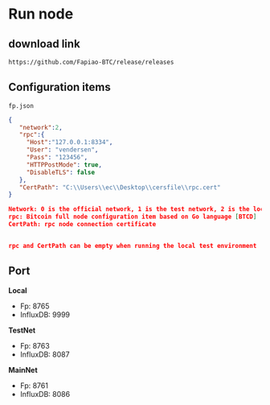 # Run node

## download link

```bash
https://github.com/Fapiao-BTC/release/releases
```

## Configuration items
`fp.json`
```json
{
   "network":2,
   "rpc":{
     "Host":"127.0.0.1:8334",
     "User": "vendersen",
     "Pass": "123456",
     "HTTPPostMode": true,
     "DisableTLS": false
   },
   "CertPath": "C:\\Users\\ec\\Desktop\\cersfile\\rpc.cert"
}

Network: 0 is the official network, 1 is the test network, 2 is the local test environment
rpc: Bitcoin full node configuration item based on Go language [BTCD]
CertPath: rpc node connection certificate


rpc and CertPath can be empty when running the local test environment
```


## Port

**Local**
 - Fp: 8765
 - InfluxDB: 9999

**TestNet**
 - Fp: 8763
 - InfluxDB: 8087

**MainNet**
 - Fp: 8761
 - InfluxDB: 8086